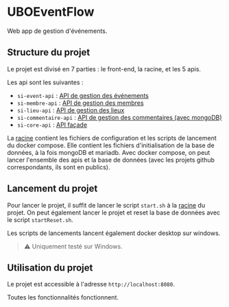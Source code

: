 # UBOEventFlow

Web app de gestion d'événements.

## Structure du projet

Le projet est divisé en 7 parties : le front-end, la racine, et les 5 apis.

Les api sont les suivantes :
- `si-event-api` : [API de gestion des événements](https://github.com/abdelaziz-amil/si-event-api)
- `si-membre-api` : [API de gestion des membres](https://github.com/abdelaziz-amil/si-membre-api)
- `si-lieu-api` : [API de gestion des lieux](https://github.com/Flintpop/si-lieu-api)
- `si-commentaire-api` : [API de gestion des commentaires (avec mongoDB)](https://github.com/Flintpop/si-commentaire-api)
- `si-core-api` : [API façade](https://github.com/Flintpop/si-core-api)

La [racine](https://github.com/AntoineT01/UBOEventFlow) contient les fichiers de configuration et les scripts de lancement du docker compose.
Elle contient les fichiers d'initialisation de la base de données, à la fois mongoDB et mariadb.
Avec docker compose, on peut lancer l'ensemble des apis et la base de données (avec les projets github correspondants, ils sont en publics).

## Lancement du projet

Pour lancer le projet, il suffit de lancer le script `start.sh` à la [racine](https://github.com/AntoineT01/UBOEventFlow) du projet.
On peut également lancer le projet et reset la base de données avec le script `startReset.sh`.

Les scripts de lancements lancent également docker desktop sur windows.
> ⚠️ Uniquement testé sur Windows.

## Utilisation du projet

Le projet est accessible à l'adresse `http://localhost:8080`.

Toutes les fonctionnalités fonctionnent.